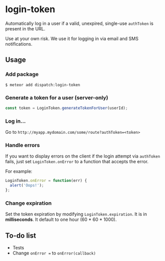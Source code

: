 login-token
============

Automatically log in a user if a valid, unexpired, single-use `authToken` is present in the URL.

Use at your own risk. We use it for logging in via email and SMS notifications.

## Usage

### Add package
```
$ meteor add dispatch:login-token
```

### Generate a token for a user (server-only)
```js
const token = LoginToken.generateTokenForUser(userId);
```

### Log in...
Go to `http://myapp.mydomain.com/some/route?authToken=<token>`

### Handle errors
If you want to display errors on the client if the login attempt via `authToken` fails, just set `LoginToken.onError` to a function that accepts the error.

For example:

```js
LoginToken.onError = function(err) {
  alert('Oops!');
};
```

### Change expiration
Set the token expiration by modifying `LoginToken.expiration`. It is in **milliseconds**. It default to one hour (60 * 60 * 1000).

## To-do list
* Tests
* Change `onError =` to `onError(callback)`
